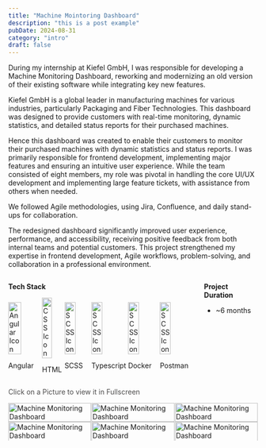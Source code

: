 ```yaml
---
title: "Machine Mointoring Dashboard"
description: "this is a post example"
pubDate: 2024-08-31
category: "intro"
draft: false
---
```





During my internship at Kiefel GmbH, I was responsible for developing a Machine Monitoring Dashboard, reworking and modernizing an old version of their existing software while integrating key new features.

Kiefel GmbH is a global leader in manufacturing machines for various industries, particularly Packaging and Fiber Technologies. 
This dashboard was designed to provide customers with real-time monitoring, dynamic statistics, and detailed status reports for their purchased machines.

Hence this dashboard was created to enable their customers to monitor their purchased machines with dynamic statistics and status reports.
I was primarily responsible for frontend development, implementing major features and ensuring an intuitive user experience. While the team consisted of eight members, my role was pivotal in handling the core UI/UX development and implementing large feature tickets, with assistance from others when needed.

We followed Agile methodologies, using Jira, Confluence, and daily stand-ups for collaboration.

The redesigned dashboard significantly improved user experience, performance, and accessibility, receiving positive feedback from both internal teams and potential customers. This project strengthened my expertise in frontend development, Agile workflows, problem-solving, and collaboration in a professional environment.


<div style="display: flex; justify-content: space-between; gap: 1px;">
        <div>
                <p><strong>Tech Stack</strong></p>
                <div style="display: flex; align-items: center; gap: 1px; justify-content: center;">   
                        <div style="text-align: center;">
                                <div style="text-align: left;">
                                        <img src="/icons8-angular-96.png" alt="Angular Icon" style="width: 50%; height: 50%;">
                                        <p>Angular</p>
                                </div>
                        </div>
                        <div style="text-align: left; margin-left: -40px;">
                                <div style="text-align: left ;margin-left: 5px;">
                                        <img src="/icons8-html5-96.png" alt="CSS Icon" style="width: 50%; height: 50%;">
                                        <p>HTML</p>
                                </div>
                        </div>
                        <div style="text-align: left; margin-left: -40px;">
                                <div style="text-align: left ;margin-left: 5px;">
                                        <img src="/icons8-sass-96.png" alt="SCSS Icon" style="width: 50%; height: 50%;">
                                        <p>SCSS</p>
                                </div>
                        </div><div style="text-align: left; margin-left: -40px;">
                                <div style="text-align: left ;margin-left: 5px;">
                                        <img src="/icons8-typescript-96.png" alt="SCSS Icon" style="width: 50%; height: 50%;">
                                        <p>Typescript</p>
                                </div>
                        </div><div style="text-align: left; margin-left: -20px;">
                                <div style="text-align: left ;margin-left: 5px;">
                                        <img src="/icons8-docker-96.png" alt="SCSS Icon" style="width: 50%; height: 50%;">
                                        <p>Docker</p>
                                </div>
                        </div><div style="text-align: left; margin-left: -30px;">
                                <div style="text-align: left ;margin-left: 5px;">
                                        <img src="/icons8-postman-api-96.png" alt="SCSS Icon" style="width: 50%; height: 50%;">
                                        <p>Postman   </p>
                                </div>
                        </div>
                </div>
        </div>
        <div>
                <p><strong>Project Duration</strong></p>
                <ul>
                        <li>~6 months</li>
                </ul>
        </div>
</div>

<p style="color: rgb(78, 77, 77);">Click on a Picture to view it in Fullscreen</p>
<div style="display: flex; gap: 1px;">
    <a href="/MM1.JPG" target="_blank"><img src="/MM1.JPG" alt="Machine Monitoring Dashboard" style="width: 100%;"></a>
    <a href="/MM2.JPG" target="_blank"><img src="/MM2.JPG" alt="Machine Monitoring Dashboard" style="width: 100%;"></a>
    <a href="/MM3.JPG" target="_blank"><img src="/MM3.JPG" alt="Machine Monitoring Dashboard" style="width: 100%;"></a>
</div>
<div style="display: flex; gap: 1px;">
    <a href="/MM4.JPG" target="_blank"><img src="/MM4.JPG" alt="Machine Monitoring Dashboard" style="width: 100%; height: 100.5%"></a>
    <a href="/MM5.JPG" target="_blank"><img src="/MM5.JPG" alt="Machine Monitoring Dashboard" style="width: 100%; height: 100.5%"></a>
    <a href="/MM6.JPG" target="_blank"><img src="/MM6.JPG" alt="Machine Monitoring Dashboard" style="width: 100%; height: 100.5%"></a>
</div>
